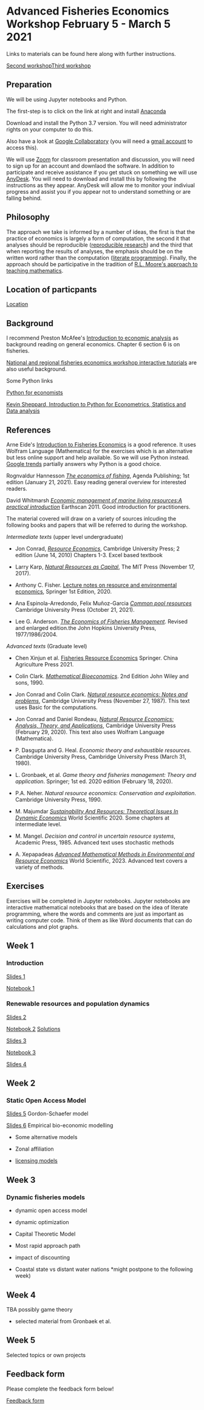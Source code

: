  # Advanced Fisheries Economics Workshop February 5 - March 5 2021

Links to materials can be found here along with further instructions.

[Second workshop](https://github.com/fdd-eiu/afew/blob/main/refresher.md)[Third workshop](https://github.com/fdd-eiu/afew/blob/main/licensing.md)

## Preparation

We will be using Jupyter notebooks and Python. 

The first-step is to click on the link at right and install [Anaconda](https://www.anaconda.com/distribution/)

Download and install the Python 3.7 version. You will need administrator rights on your computer to do this.

Also have a look at [Google Collaboratory](https://colab.research.google.com/) (you will need a [gmail account](https://accounts.google.com/signup/v2/webcreateaccount?hl=en&flowName=GlifWebSignIn&flowEntry=SignUp) to access this).

We will use [Zoom](https://zoom.us) for  classroom presentation and discussion, you will need to sign up for an account and downlaod the software. In addition to participate and receive assistance if you get stuck on something we will use [AnyDesk](https://anydesk.com/en). You will need to download and install this by following the instructions as they appear. AnyDesk will allow me to monitor your indiviual progress and assist you if you appear not to understand something or are falling behind.

## Philosophy

The approach we take is informed by a number of ideas, the first is that the practice of economics is largely a form of computation, the second it that analyses should be reproducible ([reproducible research](https://reproducibleresearch.net/)) and the third that when reporting the results of analyses, the emphasis should be on the written word rather than the computation ([literate programming](http://www.literateprogramming.com/)). Finally, the approach should be participative in the tradition of [R.L. Moore's approach to teaching mathematics](http://www.legacyrlmoore.org/).

## Location of particpants


[Location](https://www.google.com/maps/d/u/0/viewer?mid=18wL9f5dNoXIHSBoXMhi_u3qkkM7ErUcF&ll=-3.81666561775622e-14%2C149.12446502180342&z=1)


## Background

I recommend Preston McAfee's [Introduction to economic analysis](https://authors.library.caltech.edu/25025/2/MCAiea200.pdf) as background reading on general economics. Chapter 6 section 6 is on fisheries.

[National and regional fisheries economics workshop interactive tutorials](https://ffa-econ.shinyapps.io/econworkshop/) are also useful background.

Some Python links

[Python for economists](https://scholar.harvard.edu/files/ambell/files/python_for_economists.pdf)

[Kevin Sheppard, Introduction to Python for Econometrics, Statistics and Data analysis](https://www.kevinsheppard.com/files/teaching/python/notes/python_introduction_2019.pdf)

## References 

Arne Eide's [Introduction to Fisheries Economics](https://figshare.com/articles/Introduction_to_Fisheries_Economics/3784821#)
is a good reference. It uses Wolfram Language (Mathematica) for the exercises which is an alternative but less online support and help available. So we will use Python instead. [Google trends](https://trends.google.com/trends/explore?cat=174&date=all&q=%2Fm%2F05z1_,Mathematica,Excel,R,Julia%20programming%20language) partially answers why Python is a good choice.

Rognvaldur Hannesson *[The economics of fishing](https://www.amazon.com/gp/product/B08SR3N3KY/)*, Agenda Publishing; 1st edition (January 21, 2021). Easy reading general overview for interested readers.

David Whitmarsh *[Economic management of marine living resources:A practical introduction](https://www.amazon.com/gp/product/B008FZ0O7Q/)* Earthscan 2011.  Good introduction for practitioners.

The material covered will draw on a variety of sources inlcuding the following books and papers that will be referred to during the workshop.

*Intermediate texts* (upper level undergraduate)

- Jon Conrad, *[Resource Economics](https://www.amazon.com/Resource-Economics-Jon-M-Conrad-ebook/dp/B00FF76RAK/)*, Cambridge University Press; 2 edition (June 14, 2010) Chapters 1-3. Excel based textbook

- Larry Karp, *[Natural Resources as Capital](https://www.amazon.com/Natural-Resources-Capital-MIT-Press-ebook/dp/B077SVV5M8/)*, The MIT Press (November 17, 2017). 

- Anthony C. Fisher. [Lecture notes on resource and environmental economics](https://www.amazon.com/Resource-Environmental-Economics-Non-Market-Resources-ebook/dp/B08BXKVJM3), Springer 1st Edition, 2020.

- Ana Espinola-Arredondo, Felix Muñoz-Garcia *[Common pool resources](https://www.amazon.com/Common-Pool-Resources-Inefficiencies-Information-ebook/dp/B095KFF764/)* Cambridge University Press (October 21, 2021).

- Lee G. Anderson. *[The Economics of Fisheries Management](https://www.amazon.com/Economics-Fisheries-Management-Lee-Anderson/dp/1930665989/)*. Revised and enlarged edition.the John Hopkins University Press, 1977/1986/2004.

*Advanced texts* (Graduate level)

- Chen Xinjun et al. [Fisheries Resource Economics](https://doi.org/10.1007/978-981-33-4328-3) Springer. China Agriculture Press 2021. 

- Colin Clark. *[Mathematical Bioeconomics](https://www.amazon.com/Mathematical-Bioeconomics-Management-Renewable-Resources/dp/0471508837/)*. 2nd Edition John Wiley and sons, 1990.

- Jon Conrad and Colin Clark. *[Natural resource economics: Notes and problems](https://www.amazon.com/Natural-Resource-Economics-Notes-Problems-ebook/dp/B01MUHXUD0)*, Cambridge University Press (November 27, 1987). This text uses Basic for the computations.

- Jon Conrad and Daniel Rondeau, *[Natural Resource Economics: Analysis, Theory, and Applications](https://www.amazon.com/Natural-Resource-Economics-Analysis-Applications-ebook/dp/B083M1L7SM/)*, Cambridge University Press 
(February 29, 2020). This text also uses Wolfram Language (Mathematica).

- P. Dasgupta and G. Heal. *Economic theory and exhaustible resources*. Cambridge University Press, Cambridge University Press (March 31, 1980).

- L. Gronbaek, et al. *Game theory and fisheries management: Theory and application*. Springer; 1st ed. 2020 edition (February 18, 2020).

-  P.A. Neher. *Natural resource economics: Conservation and exploitation*. Cambridge University Press, 1990.

- M. Majumdar *[Sustainability And Resources: Theoretical Issues In Dynamic Economics](https://www.amazon.com/gp/product/B08534FTYG)* World Scientific 2020. Some chapters at intermediate level.

- M. Mangel. *Decision and control in uncertain resource systems*, Academic Press, 1985. Advanced text uses stochastic methods

- A. Xepapadeas *[Advanced Mathematical Methods in Environmental and Resource Economics](https://www.amazon.com/gp/product/B0BL6YNLNB/)* World Scientific, 2023. Advanced text covers a variety of methods.

## Exercises

Exercises will be completed in Jupyter notebooks. Jupyter notebooks are interactive mathematical notebooks that are based on the idea of literate programming, where the words and comments are just as important as writing computer code. Think of them as like Word documents that can do calculations and plot graphs.

## Week 1

### Introduction

[Slides 1](https://nbviewer.jupyter.org/github/fdd-eiu/afew/blob/main/afew-present-1.ipynb)

[Notebook 1](https://nbviewer.jupyter.org/github/fdd-eiu/afew/blob/main/afew-notebook-1.ipynb)


### Renewable resources and population dynamics

[Slides 2](https://nbviewer.jupyter.org/github/fdd-eiu/afew/blob/main/afew-present-2.ipynb)

[Notebook 2](https://nbviewer.jupyter.org/github/fdd-eiu/afew/blob/main/afew-notebook-2.ipynb) 
[Solutions](https://nbviewer.jupyter.org/github/fdd-eiu/afew/blob/main/afew-notebook-2-solutions.ipynb)

[Slides 3](https://nbviewer.jupyter.org/github/fdd-eiu/afew/blob/main/afew-present-3.ipynb)

[Notebook 3](https://nbviewer.jupyter.org/github/fdd-eiu/afew/blob/main/afew-notebook-3.ipynb)

[Slides 4](https://nbviewer.jupyter.org/github/fdd-eiu/afew/blob/main/afew-present-4.ipynb)

## Week 2

### Static Open Access Model


[Slides 5](https://nbviewer.jupyter.org/github/fdd-eiu/afew/blob/main/afew-present-5.ipynb) Gordon-Schaefer model

[Slides 6](https://nbviewer.jupyter.org/github/fdd-eiu/afew/blob/main/afew-present-6.ipynb) Empirical bio-economic modelling

- Some alternative models

- Zonal affiliation

- [licensing models](https://github.com/fdd-eiu/afew/blob/main/licensing.md)

## Week 3

### Dynamic fisheries models

- dynamic open access model

- dynamic optimization

- Capital Theoretic Model

- Most rapid approach path

- impact of discounting

- Coastal state vs distant water nations *might postpone to the following week)

## Week 4

TBA possibly game theory

- selected material from Gronbaek et al. 

## Week 5

Selected topics or own projects


## Feedback form

Please complete the feedback form below!

[Feedback form](https://forms.gle/KZ1zNZhr5Q7kmneZ6)























